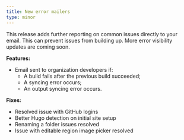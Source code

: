 ```yaml
---
title: New error mailers
type: minor
---
```

This release adds further reporting on common issues directly to your email. This can prevent issues from building up. More error visibility updates are coming soon.

**Features:**

* Email sent to organization developers if:
  * A build fails after the previous build succeeded;
  * A syncing error occurs;
  * An output syncing error occurs.

**Fixes:**

* Resolved issue with GitHub logins
* Better Hugo detection on initial site setup
* Renaming a folder issues resolved
* Issue with editable region image picker resolved
